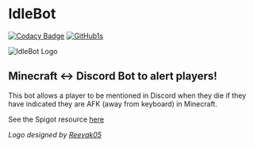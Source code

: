 # IdleBot

[![Codacy Badge](https://api.codacy.com/project/badge/Grade/08a0837d838c4a35801ffdbab804da15)](https://app.codacy.com/gh/Camshaft54/IdleBot?utm_source=github.com&utm_medium=referral&utm_content=Camshaft54/IdleBot&utm_campaign=Badge_Grade_Settings)
[![GitHub1s](https://img.shields.io/badge/View%20on-GitHub1s-red?logo=github)](https://github1s.com/Camshaft54/IdleBot)

![IdleBot Logo](https://cdn.discordapp.com/attachments/752921018150027404/808195119811395642/IdleBotLogoWide4kish.png)
## Minecraft <-> Discord Bot to alert players!
This bot allows a player to be mentioned in Discord when they die if they have indicated they are AFK (away from keyboard) in Minecraft.

See the Spigot resource [here](https://www.spigotmc.org/resources/idlebot-—-step-up-your-afk-game.88778/)

*Logo designed by [Reevak05](https://github.com/Reevak05)*
